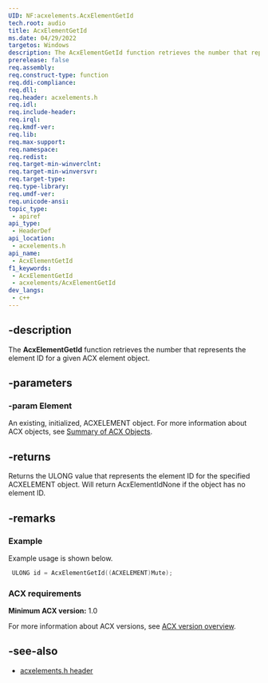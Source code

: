 ```yaml
---
UID: NF:acxelements.AcxElementGetId
tech.root: audio 
title: AcxElementGetId
ms.date: 04/29/2022
targetos: Windows
description: The AcxElementGetId function retrieves the number that represents the element ID for a given ACX element object.
prerelease: false
req.assembly: 
req.construct-type: function
req.ddi-compliance: 
req.dll: 
req.header: acxelements.h
req.idl: 
req.include-header: 
req.irql: 
req.kmdf-ver: 
req.lib: 
req.max-support: 
req.namespace: 
req.redist: 
req.target-min-winverclnt: 
req.target-min-winversvr: 
req.target-type: 
req.type-library: 
req.umdf-ver: 
req.unicode-ansi: 
topic_type:
 - apiref
api_type:
 - HeaderDef
api_location:
 - acxelements.h
api_name:
 - AcxElementGetId
f1_keywords:
 - AcxElementGetId
 - acxelements/AcxElementGetId
dev_langs:
 - c++
---
```


## -description

The **AcxElementGetId** function retrieves the number that represents the element ID for a given ACX element object.

## -parameters

### -param Element

An existing, initialized, ACXELEMENT object. For more information about ACX objects, see [Summary of ACX Objects](/windows-hardware/drivers/audio/acx-summary-of-objects).

## -returns

Returns the ULONG value that represents the element ID for the specified ACXELEMENT object. Will return AcxElementIdNone if the object has no element ID. 

## -remarks

### Example

Example usage is shown below.

```cpp
 ULONG id = AcxElementGetId((ACXELEMENT)Mute);
```

### ACX requirements

**Minimum ACX version:** 1.0

For more information about ACX versions, see [ACX version overview](/windows-hardware/drivers/audio/acx-version-overview).

## -see-also

- [acxelements.h header](index.md)


